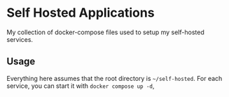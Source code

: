 # Self Hosted Applications

My collection of docker-compose files used to setup my self-hosted services.

## Usage

Everything here assumes that the root directory is `~/self-hosted`. For each service, you can start it with `docker compose up -d`,
